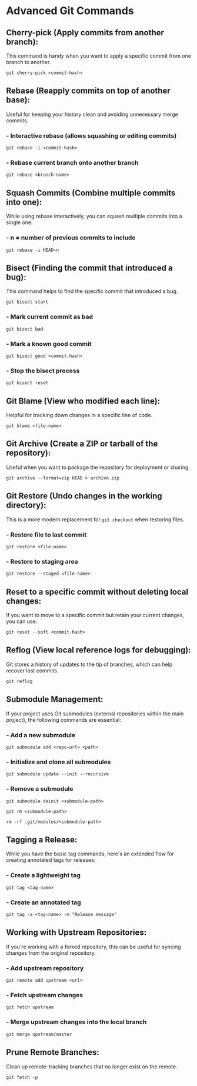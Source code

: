 # Advanced Git Commands
## Cherry-pick (Apply commits from another branch):
This command is handy when you want to apply a specific commit from one branch to another.
```
git cherry-pick <commit-hash>
```
## Rebase (Reapply commits on top of another base):
Useful for keeping your history clean and avoiding unnecessary merge commits.
### - Interactive rebase (allows squashing or editing commits)
```
git rebase -i <commit-hash>
```
### - Rebase current branch onto another branch
```
git rebase <branch-name>
```
## Squash Commits (Combine multiple commits into one):
While using rebase interactively, you can squash multiple commits into a single one.
### - n = number of previous commits to include
```
git rebase -i HEAD~n
```
## Bisect (Finding the commit that introduced a bug):
This command helps to find the specific commit that introduced a bug.
```
git bisect start
```
### - Mark current commit as bad
```
git bisect bad
```
### - Mark a known good commit
```
git bisect good <commit-hash>
```
### - Stop the bisect process
```
git bisect reset
```
## Git Blame (View who modified each line):
Helpful for tracking down changes in a specific line of code.
```
git blame <file-name>
```
## Git Archive (Create a ZIP or tarball of the repository):
Useful when you want to package the repository for deployment or sharing.
```
git archive --format=zip HEAD > archive.zip
```
## Git Restore (Undo changes in the working directory):
This is a more modern replacement for `git checkout` when restoring files.
### - Restore file to last commit
```
git restore <file-name>
```
### - Restore to staging area
```
git restore --staged <file-name>
```
## Reset to a specific commit without deleting local changes:
If you want to move to a specific commit but retain your current changes, you can use:
```
git reset --soft <commit-hash>
```
## Reflog (View local reference logs for debugging):
Git stores a history of updates to the tip of branches, which can help recover lost commits.
```
git reflog
```
## Submodule Management:
If your project uses Git submodules (external repositories within the main project), the following commands are essential:
### - Add a new submodule
```
git submodule add <repo-url> <path>
```
### - Initialize and clone all submodules
```
git submodule update --init --recursive
```
### - Remove a submodule
```
git submodule deinit <submodule-path>
```
```
git rm <submodule-path>
```
```
rm -rf .git/modules/<submodule-path>
```
## Tagging a Release:
While you have the basic tag commands, here's an extended flow for creating annotated tags for releases:
### - Create a lightweight tag
```
git tag <tag-name>
```
### - Create an annotated tag
```
git tag -a <tag-name> -m "Release message"
```
## Working with Upstream Repositories:
If you're working with a forked repository, this can be useful for syncing changes from the original repository.
### - Add upstream repository
```
git remote add upstream <url>
```
### - Fetch upstream changes
```
git fetch upstream
```
### - Merge upstream changes into the local branch
```
git merge upstream/master
```
## Prune Remote Branches:
Clean up remote-tracking branches that no longer exist on the remote.
```
git fetch -p
```
